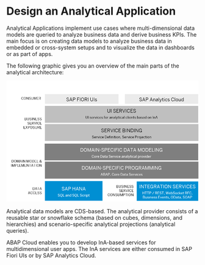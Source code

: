 <!-- loio8819cb79b82c4489a422a4dff6b6fa56 -->

# Design an Analytical Application

Analytical Applications implement use cases where multi-dimensional data models are queried to analyze business data and derive business KPIs. The main focus is on creating data models to analyze business data in embedded or cross-system setups and to visualize the data in dashboards or as part of apps.

The following graphic gives you an overview of the main parts of the analytical architecture:

![](images/Design_an_Analytical_Application_80e21cc.png)

Analytical data models are CDS-based. The analytical provider consists of a reusable star or snowflake schema \(based on cubes, dimensions, and hierarchies\) and scenario-specific analytical projections \(analytical queries\).

ABAP Cloud enables you to develop InA-based services for multidimensional user apps. The InA services are either consumed in SAP Fiori UIs or by SAP Analytics Cloud.

